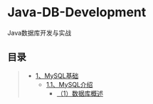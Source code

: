 # Java-DB-Development

Java数据库开发与实战


## 目录

> - [1、MySQL基础](https://github.com/zheng-yi-yi/Java-DB-Development/tree/main/01-MySQL%E5%9F%BA%E7%A1%80)
>   - [1.1、MySQL介绍](https://github.com/zheng-yi-yi/Java-DB-Development/tree/main/01-MySQL%E5%9F%BA%E7%A1%80/01-MySQL%E4%BB%8B%E7%BB%8D)
>       - [（1）数据库概述](https://github.com/zheng-yi-yi/Java-DB-Development/blob/main/01-MySQL%E5%9F%BA%E7%A1%80/01-MySQL%E4%BB%8B%E7%BB%8D/01-%E6%95%B0%E6%8D%AE%E5%BA%93%E6%A6%82%E8%BF%B0.md)